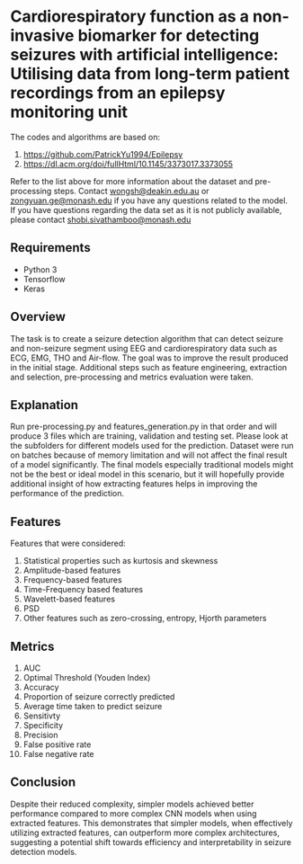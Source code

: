 # Cardiorespiratory function as a non-invasive biomarker for detecting seizures with artificial intelligence: Utilising data from long-term patient recordings from an epilepsy monitoring unit

The codes and algorithms are based on: 
1. https://github.com/PatrickYu1994/Epilepsy  
2. https://dl.acm.org/doi/fullHtml/10.1145/3373017.3373055

Refer to the list above for more information about the dataset and pre-processing steps. Contact wongsh@deakin.edu.au or zongyuan.ge@monash.edu if you have any questions related to the model. If you have questions regarding the data set as it is not publicly available, please contact shobi.sivathamboo@monash.edu

## Requirements
- Python 3
- Tensorflow
- Keras 

## Overview
The task is to create a seizure detection algorithm that can detect seizure and non-seizure segment using EEG and cardiorespiratory data such as ECG, EMG, THO and Air-flow. The goal was to improve the result produced in the initial stage. Additional steps such as feature engineering, extraction and selection, pre-processing and metrics evaluation were taken.

## Explanation
Run pre-processing.py and features_generation.py in that order and will produce 3 files which are training, validation and testing set. Please look at the subfolders for different models used for the prediction. Dataset were run on batches because of memory limitation and will not affect the final result of a model significantly. The final models especially traditional models might not be the best or ideal model in this scenario, but it will hopefully provide additional insight of how extracting features helps in improving the performance of the prediction. 

## Features
Features that were considered:
1. Statistical properties such as kurtosis and skewness
2. Amplitude-based features
3. Frequency-based features 
4. Time-Frequency based features
5. Wavelett-based features
6. PSD
7. Other features such as zero-crossing, entropy, Hjorth parameters

## Metrics
1. AUC 
2. Optimal Threshold (Youden Index)
3. Accuracy
4. Proportion of seizure correctly predicted
5. Average time taken to predict seizure
6. Sensitivty 
7. Specificity
8. Precision
9. False positive rate
10. False negative rate

## Conclusion
Despite their reduced complexity, simpler models achieved better performance compared to more complex CNN models when using extracted features. This demonstrates that simpler models, when effectively utilizing extracted features, can outperform more complex architectures, suggesting a potential shift towards efficiency and interpretability in seizure detection models.

